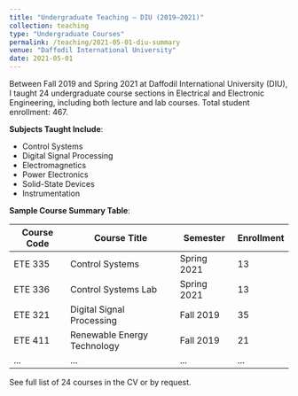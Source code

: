 ```yaml
---
title: "Undergraduate Teaching – DIU (2019–2021)"
collection: teaching
type: "Undergraduate Courses"
permalink: /teaching/2021-05-01-diu-summary
venue: "Daffodil International University"
date: 2021-05-01
---
```


Between Fall 2019 and Spring 2021 at Daffodil International University (DIU), I taught 24 undergraduate course sections in Electrical and Electronic Engineering, including both lecture and lab courses. Total student enrollment: 467.

**Subjects Taught Include**:  
- Control Systems  
- Digital Signal Processing  
- Electromagnetics  
- Power Electronics  
- Solid-State Devices  
- Instrumentation

**Sample Course Summary Table**:

| Course Code | Course Title                          | Semester     | Enrollment |
|-------------|----------------------------------------|--------------|------------|
| ETE 335     | Control Systems                        | Spring 2021  | 13         |
| ETE 336     | Control Systems Lab                    | Spring 2021  | 13         |
| ETE 321     | Digital Signal Processing              | Fall 2019    | 35         |
| ETE 411     | Renewable Energy Technology            | Fall 2019    | 21         |
| ...         | ...                                    | ...          | ...        |

See full list of 24 courses in the CV or by request.
